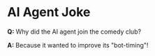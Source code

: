 # AI Agent Joke

**Q:** Why did the AI agent join the comedy club?

**A:** Because it wanted to improve its "bot-timing"!